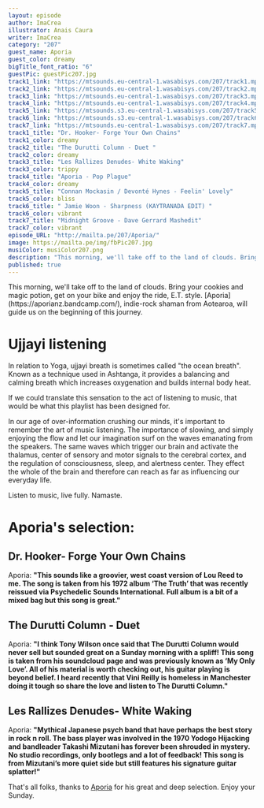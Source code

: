 ```yaml
---
layout: episode
author: ImaCrea
illustrator: Anais Caura
writer: ImaCrea
category: "207"
guest_name: Aporia
guest_color: dreamy
bigTitle_font_ratio: "6"
guestPic: guestPic207.jpg
track1_link: "https://mtsounds.eu-central-1.wasabisys.com/207/track1.mp3"
track2_link: "https://mtsounds.eu-central-1.wasabisys.com/207/track2.mp3"
track3_link: "https://mtsounds.eu-central-1.wasabisys.com/207/track3.mp3"
track4_link: "https://mtsounds.eu-central-1.wasabisys.com/207/track4.mp3"
track5_link: "https://mtsounds.s3.eu-central-1.wasabisys.com/207/track5.mp3"
track6_link: "https://mtsounds.s3.eu-central-1.wasabisys.com/207/track6.mp3"
track7_link: "https://mtsounds.eu-central-1.wasabisys.com/207/track7.mp3"
track1_title: "Dr. Hooker- Forge Your Own Chains"
track1_color: dreamy
track2_title: "The Durutti Column - Duet "
track2_color: dreamy
track3_title: "Les Rallizes Denudes- White Waking"
track3_color: trippy
track4_title: "Aporia - Pop Plague"
track4_color: dreamy
track5_title: "Connan Mockasin / Devonté Hynes - Feelin' Lovely"
track5_color: bliss
track6_title: " Jamie Woon - Sharpness (KAYTRANADA EDIT) "
track6_color: vibrant
track7_title: "Midnight Groove - Dave Gerrard Mashedit"
track7_color: vibrant
episode_URL: "http://mailta.pe/207/Aporia/"
image: https://mailta.pe/img/fbPic207.jpg
musiColor: musiColor207.png
description: "This morning, we'll take off to the land of clouds. Bring your cookies and magic potion, get on your bike and enjoy the ride, E.T. style. Aporia, indie-rock shaman from Aotearoa, will guide us on the beginning of this journey."
published: true
---
```


<p id="introduction">This morning, we'll take off to the land of clouds. Bring your cookies and magic potion, get on your bike and enjoy the ride, E.T. style. [Aporia](https://aporianz.bandcamp.com/), indie-rock shaman from Aotearoa, will guide us on the beginning of this journey.</p>

# Ujjayi listening

In relation to Yoga, ujjayi breath is sometimes called "the ocean breath". Known as a technique used in Ashtanga, it provides a balancing and calming breath which increases oxygenation and builds internal body heat.

If we could translate this sensation to the act of listening to music, that would be what this playlist has been designed for.

In our age of over-information crushing our minds, it's important to remember the art of music listening. The importance of slowing, and simply enjoying the flow and let our imagination surf on the waves emanating from the speakers.
The same waves which trigger our brain and activate the thalamus, center of sensory and motor signals to the cerebral cortex, and the regulation of consciousness, sleep, and alertness center. They effect the whole of the brain and therefore can reach as far as influencing our everyday life.

Listen to music, live fully. Namaste.
 

# Aporia's selection:

## Dr. Hooker- Forge Your Own Chains

Aporia: **"**This sounds like a groovier, west coast version of Lou Reed to me. The song is taken from his 1972 album ‘The Truth’ that was recently reissued via Psychedelic Sounds International. Full album is a bit of a mixed bag but this song is great.**"**

## The Durutti Column - Duet 

Aporia: **"**I think Tony Wilson once said that The Durutti Column would never sell but sounded great on a Sunday morning with a spliff! This song is taken from his soundcloud page and was previously known as ‘My Only Love’. All of his material is worth checking out, his guitar playing is beyond belief. I heard recently that Vini Reilly is homeless in Manchester doing it tough so share the love and listen to The Durutti Column.**"**

## Les Rallizes Denudes- White Waking

Aporia: **"**Mythical Japanese psych band that have perhaps the best story in rock n roll. The bass player was involved in the 1970 Yodogo Hijacking and bandleader Takashi Mizutani has forever been shrouded in mystery. No studio recordings, only bootlegs and a lot of feedback! This song is from Mizutani’s more quiet side but still features his signature guitar splatter!**"**
 

<p id="outroduction">

That's all folks, thanks to [Aporia](https://aporianz.bandcamp.com/) for his great and deep selection. Enjoy your Sunday.</p>
